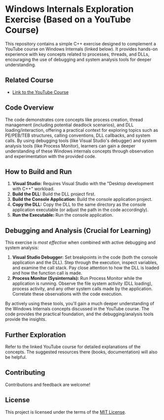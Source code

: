 # Windows Internals Exploration Exercise (Based on a YouTube Course)

This repository contains a simple C++ exercise designed to complement a YouTube course on Windows Internals (linked below). It provides hands-on experience with key concepts related to processes, threads, and DLLs, encouraging the use of debugging and system analysis tools for deeper understanding.

## Related Course

*   [Link to the YouTube Course](https://www.youtube.com/watch?v=I_nJltUokE0&t=269s)  

## Code Overview

The code demonstrates core concepts like process creation, thread management (including potential deadlock scenarios), and DLL loading/interaction, offering a practical context for exploring topics such as PE/PEB/TEB structures, calling conventions, DLL callbacks, and system calls.  By using debugging tools (like Visual Studio's debugger) and system analysis tools (like Process Monitor), learners can gain a deeper understanding of these Windows internals concepts through observation and experimentation with the provided code.

## How to Build and Run

1.  **Visual Studio:** Requires Visual Studio with the "Desktop development with C++" workload.
2.  **Build the DLL:** Build the DLL project first.
3.  **Build the Console Application:** Build the console application project.
4.  **Copy the DLL:** Copy the DLL to the same directory as the console application executable (or adjust the path in the code accordingly).
5.  **Run the Executable:** Run the console application.

## Debugging and Analysis (Crucial for Learning)

This exercise is *most effective* when combined with active debugging and system analysis:

1.  **Visual Studio Debugger:** Set breakpoints in the code (both the console application and the DLL). Step through the execution, inspect variables, and examine the call stack.  Pay close attention to how the DLL is loaded and how the function call is made.
2.  **Process Monitor (Sysinternals):** Run Process Monitor while the application is running. Observe the file system activity (DLL loading), process activity, and any other system calls made by the application.  Correlate these observations with the code execution.

By actively using these tools, you'll gain a much deeper understanding of the Windows Internals concepts discussed in the YouTube course.  The code provides the practical foundation, and the debugging/analysis tools provide the insights.

## Further Exploration

Refer to the linked YouTube course for detailed explanations of the concepts.  The suggested resources there (books, documentation) will also be helpful.

## Contributing

Contributions and feedback are welcome!

## License

This project is licensed under the terms of the [MIT License](LICENSE).
